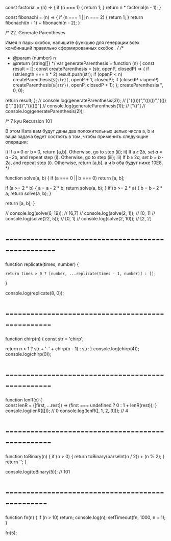 <!-- ? ===== Factorial =====-->
const factorial = (n) => {
	if (n === 1) {
		return 1;
	}
	return n * factorial(n - 1);
}
<!-- ?====================== -->

<!-- ? ===== Fibonachi =====-->
const fibonachi = (n) => {
	if (n === 1 || n === 2) {
		return 1;
	}
	return fibonachi(n - 1) + fibonachi(n - 2);
}
<!-- ?====================== -->
/*
22. Generate Parentheses

Имея n пары скобок, напишите функцию для генерации всех комбинаций правильно 
сформированных скобок .
*/
/**
 * @param {number} n
 * @return {string[]}
 */
var generateParenthesis = function (n) {
  const result = [];
  const createParenthesis = (str, openP, closedP) => {
    if (str.length === n * 2) result.push(str);
    if (openP < n) createParenthesis(`${str}(`, openP + 1, closedP);
    if (closedP < openP) createParenthesis(`${str})`, openP, closedP + 1);
  };
  createParenthesis('', 0, 0);

  return result;
};
// console.log(generateParenthesis(3)); // ["((()))","(()())","(())()","()(())","()()()"]
// console.log(generateParenthesis(1)); // ["()"]
// console.log(generateParenthesis(2));
<!-- ?====================== -->


/*
7 kyu
Recursion 101

В этом Ката вам будут даны два положительных целых числа a, b и ваша задача будет состоять 
в том, чтобы применить следующие операции:

i) If a = 0 or b = 0, return [a,b]. Otherwise, go to step (ii);
ii) If a ≥ 2*b, set a = a - 2*b, and repeat step (i). Otherwise, go to step (iii);
iii) If b ≥ 2*a, set b = b - 2*a, and repeat step (i). Otherwise, return [a,b].
a и b оба будут ниже 10E8.
*/

function solve(a, b) {
  if (a === 0 || b === 0) return [a, b];

  if (a >= 2 * b) {
    a = a - 2 * b;
    return solve(a, b);
  }
  if (b >= 2 * a) {
    b = b - 2 * a;
    return solve(a, b);
  }

  return [a, b];
}

// console.log(solve(6, 19)); // [6,7]
// console.log(solve(2, 1)); // [0, 1]
// console.log(solve(22, 5)); // [0, 1]
// console.log(solve(2, 10)); // [2, 2]
# --------------------------------------------------

function replicate(times, number) {
	
	return times > 0 ? [number, ...replicate(times - 1, number)] : [];
}

console.log(replicate(8, 0));

# -------------------------------------------------
function chirp(n) {
  const str = 'chirp';

  return n > 1 ? str + '-' + chirp(n - 1) : str;
}
console.log(chirp(4));
console.log(chirp(0));
# -------------------------------------------------
function lenR(x) {  
const lenR = ([first, ...rest]) => (first === undefined ? 0 : 1 + lenR(rest));
}
console.log(lenR([])); // 0
console.log(lenR([, 1, 2, 3])); // 4
# -------------------------------------------------
function toBinary(n) {
  if (n > 0) {
    return toBinary(parseInt(n / 2)) + (n % 2);
  }
  return '';
}

console.log(toBinary(5)); // 101
# ------------------------------------------------
function fn(n) {
  if (n > 10) return;
  console.log(n);
  setTimeout(fn, 1000, n + 1);
}

fn(5);